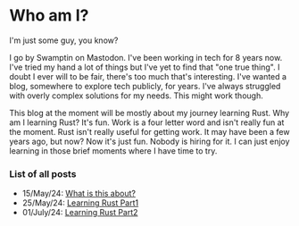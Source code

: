 # Who am I?

I'm just some guy, you know?

I go by Swamptin on Mastodon. I've been working in tech for 8 years now. I've
tried my hand a lot of things but I've yet to find that "one true thing". I
doubt I ever will to be fair, there's too much that's interesting. I've wanted a
blog, somewhere to explore tech publicly, for years. I've always struggled with
overly complex solutions for my needs. This might work though.

This blog at the moment will be mostly about my journey learning Rust. Why am I
learning Rust? It's fun. Work is a four letter word and isn't really fun at the
moment. Rust isn't really useful for getting work. It may have been a few years
ago, but now? Now it's just fun. Nobody is hiring for it. I can just enjoy learning
in those brief moments where I have time to try.

### List of all posts

- 15/May/24: [What is this about?](goals.md)
- 25/May/24: [Learning Rust Part1](rust_part1.md)
- 01/July/24: [Learning Rust Part2](rust_part2.md)
